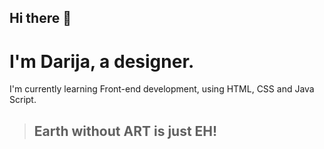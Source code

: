 ## Hi there 👋


<h1>I'm Darija, a designer. </h1>
<p>I'm currently learning Front-end development, using HTML, CSS and Java Script.</p>

<blockquote><h2>Earth without <strong>ART</strong> is just EH!</h2></blockquote>
